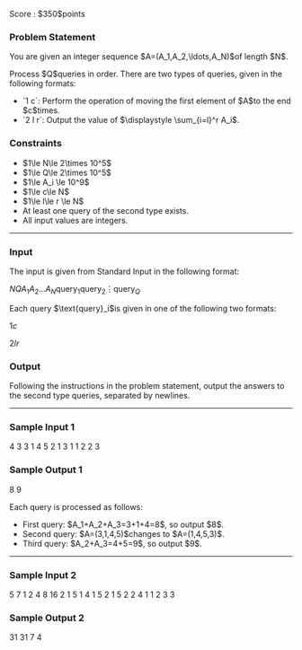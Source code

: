
<div>

<span>

<span>

<p>
Score : $350$points
</p>

<div>

<section>

### **Problem Statement**

<p>
You are given an integer sequence $A=(A_1,A_2,\ldots,A_N)$of length $N$.
</p>

<p>
Process $Q$queries in order. There are two types of queries, given in the following formats:
</p>

<ul>

<li>
`1 c`: Perform the operation of moving the first element of $A$to the end $c$times.
</li>

<li>
`2 l r`: Output the value of $\displaystyle \sum_{i=l}^r A_i$.
</li>

</ul>

</section>

</div>

<div>

<section>

### **Constraints**

<ul>

<li>
$1\le N\le 2\times 10^5$
</li>

<li>
$1\le Q\le 2\times 10^5$
</li>

<li>
$1\le A_i \le 10^9$
</li>

<li>
$1\le c\le N$
</li>

<li>
$1\le l\le r \le N$
</li>

<li>
At least one query of the second type exists.
</li>

<li>
All input values are integers.
</li>

</ul>

</section>

</div>

---

<div>

<div>

<section>

### **Input**

<p>
The input is given from Standard Input in the following format:
</p>

<div>

$N$$Q$$A_1$$A_2$$\ldots$$A_N$$\text{query}_1$$\text{query}_2$$\vdots$$\text{query}_Q$
</div>

<p>
Each query $\text{query}_i$is given in one of the following two formats:
</p>

<div>

$1$$c$
</div>

<div>

$2$$l$$r$
</div>

</section>

</div>

<div>

<section>

### **Output**

<p>
Following the instructions in the problem statement, output the answers to the second type queries, separated by newlines.
</p>

</section>

</div>

</div>

---

<div>

<section>

### **Sample Input 1**

<div>

4 3
3 1 4 5
2 1 3
1 1
2 2 3

</div>

</section>

</div>

<div>

<section>

### **Sample Output 1**

<div>

8
9

</div>

<p>
Each query is processed as follows:
</p>

<ul>

<li>
First query: $A_1+A_2+A_3=3+1+4=8$, so output $8$.
</li>

<li>
Second query: $A=(3,1,4,5)$changes to $A=(1,4,5,3)$.
</li>

<li>
Third query: $A_2+A_3=4+5=9$, so output $9$.
</li>

</ul>

</section>

</div>

---

<div>

<section>

### **Sample Input 2**

<div>

5 7
1 2 4 8 16
2 1 5
1 4
1 5
2 1 5
2 2 4
1 1
2 3 3

</div>

</section>

</div>

<div>

<section>

### **Sample Output 2**

<div>

31
31
7
4

</div>

</section>

</div>

</span>

</span>

</div>
